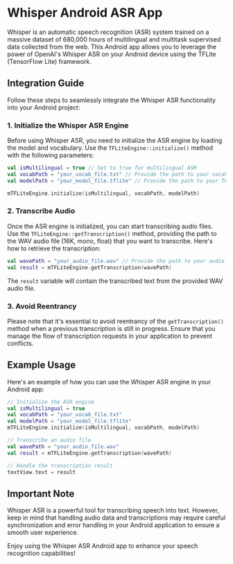 # Whisper Android ASR App

Whisper is an automatic speech recognition (ASR) system trained on a massive dataset of 680,000 hours of multilingual and multitask supervised data collected from the web. This Android app allows you to leverage the power of OpenAI's Whisper ASR on your Android device using the TFLite (TensorFlow Lite) framework.

## Integration Guide

Follow these steps to seamlessly integrate the Whisper ASR functionality into your Android project:

### 1. Initialize the Whisper ASR Engine

Before using Whisper ASR, you need to initialize the ASR engine by loading the model and vocabulary. Use the `TFLiteEngine::initialize()` method with the following parameters:

```kotlin
val isMultilingual = true // Set to true for multilingual ASR
val vocabPath = "your_vocab_file.txt" // Provide the path to your vocabulary file
val modelPath = "your_model_file.tflite" // Provide the path to your TFLite model file

mTFLiteEngine.initialize(isMultilingual, vocabPath, modelPath)
```

### 2. Transcribe Audio

Once the ASR engine is initialized, you can start transcribing audio files. Use the `TFLiteEngine::getTranscription()` method, providing the path to the WAV audio file (16K, mono, float) that you want to transcribe. Here's how to retrieve the transcription:

```kotlin
val wavePath = "your_audio_file.wav" // Provide the path to your audio file
val result = mTFLiteEngine.getTranscription(wavePath)
```

The `result` variable will contain the transcribed text from the provided WAV audio file.

### 3. Avoid Reentrancy

Please note that it's essential to avoid reentrancy of the `getTranscription()` method when a previous transcription is still in progress. Ensure that you manage the flow of transcription requests in your application to prevent conflicts.

## Example Usage

Here's an example of how you can use the Whisper ASR engine in your Android app:

```kotlin
// Initialize the ASR engine
val isMultilingual = true
val vocabPath = "your_vocab_file.txt"
val modelPath = "your_model_file.tflite"
mTFLiteEngine.initialize(isMultilingual, vocabPath, modelPath)

// Transcribe an audio file
val wavePath = "your_audio_file.wav"
val result = mTFLiteEngine.getTranscription(wavePath)

// Handle the transcription result
textView.text = result
```

## Important Note

Whisper ASR is a powerful tool for transcribing speech into text. However, keep in mind that handling audio data and transcriptions may require careful synchronization and error handling in your Android application to ensure a smooth user experience.

Enjoy using the Whisper ASR Android app to enhance your speech recognition capabilities!
